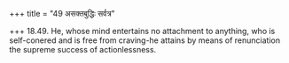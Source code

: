 +++
title = "49 असक्तबुद्धिः सर्वत्र"

+++
18.49. He, whose mind entertains no attachment to anything, who is
self-conered and is free from craving-he attains by means of
renunciation the supreme success of actionlessness.
